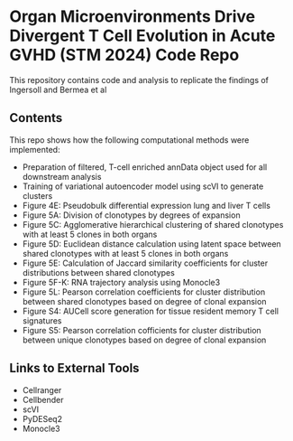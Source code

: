 # Organ Microenvironments Drive Divergent T Cell Evolution in Acute GVHD (STM 2024) Code Repo

This repository contains code and analysis to replicate the findings of Ingersoll and Bermea et al
## Contents

This repo shows how the following computational methods were implemented:

* Preparation of filtered, T-cell enriched annData object used for all downstream analysis
* Training of variational autoencoder model using scVI to generate clusters
* Figure 4E: Pseudobulk differential expression lung and liver T cells
* Figure 5A: Division of clonotypes by degrees of expansion
* Figure 5C: Agglomerative hierarchical clustering of shared clonotypes with at least 5 clones in both organs
* Figure 5D: Euclidean distance calculation using latent space between shared clonotypes with at least 5 clones in both organs
* Figure 5E: Calculation of Jaccard similarity coefficients for cluster distributions between shared clonotypes 
* Figure 5F-K: RNA trajectory analysis using Monocle3
* Figure 5L: Pearson correlation coefficients for cluster distribution between shared clonotypes based on degree of clonal expansion
* Figure S4: AUCell score generation for tissue resident memory T cell signatures
* Figure S5: Pearson correlation cofficients for cluster distribution between unique clonotypes based on degree of clonal expansion

## Links to External Tools
* Cellranger
* Cellbender
* scVI
* PyDESeq2
* Monocle3
